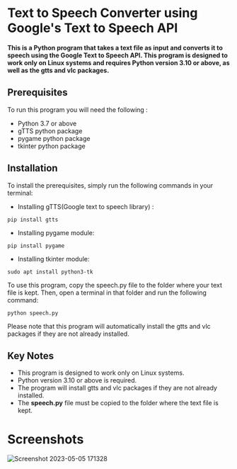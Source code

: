 # Text to Speech Converter using Google's Text to Speech API

**This is a Python program that takes a text file as input and converts it to speech using the Google Text to Speech API. This program is designed to work only on Linux systems and requires Python version 3.10 or above, as well as the gtts and vlc packages.**

## Prerequisites

To run this program you will need the following : 
+ Python 3.7 or above
+ gTTS python package
+ pygame python package
+ tkinter python package

## Installation

To install the prerequisites, simply run the following commands in your terminal:


+ Installing gTTS(Google text to speech library) : 
```
pip install gtts
```

+ Installing pygame module:
 ```
 pip install pygame
 ```
 
 + Installing tkinter module:
 ```
 sudo apt install python3-tk
 ```

To use this program, copy the speech.py file to the folder where your text file is kept. Then, open a terminal in that folder and run the following command:
```
python speech.py
```

Please note that this program will automatically install the gtts and vlc packages if they are not already installed.

## Key Notes
+ This program is designed to work only on Linux systems.
+ Python version 3.10 or above is required.
+ The program will install gtts and vlc packages if they are not already installed.
+ The **speech.py** file must be copied to the folder where the text file is kept.

# Screenshots
![Screenshot 2023-05-05 171328](https://user-images.githubusercontent.com/131694386/236449143-d3a43f6a-28d5-42ed-94d8-dbcc7318c478.png)

